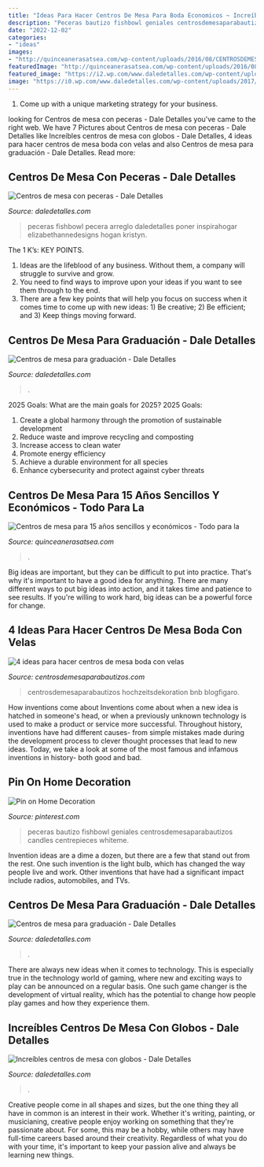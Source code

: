 ```yaml
---
title: "Ideas Para Hacer Centros De Mesa Para Boda Economicos ~ Increíbles Centros De Mesa Con Globos"
description: "Peceras bautizo fishbowl geniales centrosdemesaparabautizos candles centrepieces whiteme"
date: "2022-12-02"
categories:
- "ideas"
images:
- "http://quinceanerasatsea.com/wp-content/uploads/2016/08/CENTROSDEMESAPARA15AÑOSSENCILLOS_98-336x500.jpg"
featuredImage: "http://quinceanerasatsea.com/wp-content/uploads/2016/08/CENTROSDEMESAPARA15AÑOSSENCILLOS_98-336x500.jpg"
featured_image: "https://i2.wp.com/www.daledetalles.com/wp-content/uploads/2016/08/centro-de-mesa-con-globos-1.jpg"
image: "https://i0.wp.com/www.daledetalles.com/wp-content/uploads/2017/06/graduacion-centros-de-mesa5.jpg"
---
```



1. Come up with a unique marketing strategy for your business.

	

		
looking for Centros de mesa con peceras - Dale Detalles you've came to the right web. We have 7 Pictures about Centros de mesa con peceras - Dale Detalles like Increíbles centros de mesa con globos - Dale Detalles, 4 ideas para hacer centros de mesa boda con velas and also Centros de mesa para graduación - Dale Detalles. Read more:
		
    
## Centros De Mesa Con Peceras - Dale Detalles

<img loading=lazy src="https://i0.wp.com/www.daledetalles.com/wp-content/uploads/2016/04/centro-de-mesa-con-peceras2.jpg" onerror="this.onerror=null;this.src='https://tse1.mm.bing.net/th?id=OIP.9gbMlgn8FJHTuUknWiM2mgHaLH&amp;pid=15.1';" alt="Centros de mesa con peceras - Dale Detalles">

_Source: daledetalles.com_

>peceras fishbowl pecera arreglo daledetalles poner inspirahogar elizabethannedesigns hogan kristyn. 

	

The 1 K’s: KEY POINTS.
1. Ideas are the lifeblood of any business. Without them, a company will struggle to survive and grow.
2. You need to find ways to improve upon your ideas if you want to see them through to the end.
3. There are a few key points that will help you focus on success when it comes time to come up with new ideas: 1) Be creative; 2) Be efficient; and 3) Keep things moving forward.

    
## Centros De Mesa Para Graduación - Dale Detalles

<img loading=lazy src="https://i0.wp.com/www.daledetalles.com/wp-content/uploads/2017/06/graduacion-centros-de-mesa5.jpg" onerror="this.onerror=null;this.src='https://tse2.mm.bing.net/th?id=OIP._3JXWL8J32cTrMDmFqijewHaJ4&amp;pid=15.1';" alt="Centros de mesa para graduación - Dale Detalles">

_Source: daledetalles.com_

>. 

	

2025 Goals: What are the main goals for 2025?
2025 Goals: 
1. Create a global harmony through the promotion of sustainable development 
2. Reduce waste and improve recycling and composting 
3. Increase access to clean water 
4. Promote energy efficiency 
5. Achieve a durable environment for all species 
6. Enhance cybersecurity and protect against cyber threats 

    
## Centros De Mesa Para 15 Años Sencillos Y Económicos - Todo Para La

<img loading=lazy src="http://quinceanerasatsea.com/wp-content/uploads/2016/08/CENTROSDEMESAPARA15AÑOSSENCILLOS_98-336x500.jpg" onerror="this.onerror=null;this.src='https://tse1.mm.bing.net/th?id=OIP.rmZA__vj84EYifzUnLIWrgAAAA&amp;pid=15.1';" alt="Centros de mesa para 15 años sencillos y económicos - Todo para la">

_Source: quinceanerasatsea.com_

>. 

	

Big ideas are important, but they can be difficult to put into practice. That's why it's important to have a good idea for anything. There are many different ways to put big ideas into action, and it takes time and patience to see results. If you're willing to work hard, big ideas can be a powerful force for change.

    
## 4 Ideas Para Hacer Centros De Mesa Boda Con Velas

<img loading=lazy src="https://centrosdemesaparabautizos.com/wp-content/uploads/2019/11/centro-de-mesa-boda-con-velas-blancas.jpg" onerror="this.onerror=null;this.src='https://tse1.mm.bing.net/th?id=OIP._TuC6h8tr-cS8X-ecIUOowAAAA&amp;pid=15.1';" alt="4 ideas para hacer centros de mesa boda con velas">

_Source: centrosdemesaparabautizos.com_

>centrosdemesaparabautizos hochzeitsdekoration bnb blogfigaro. 

	

How inventions come about
Inventions come about when a new idea is hatched in someone's head, or when a previously unknown technology is used to make a product or service more successful. Throughout history, inventions have had different causes- from simple mistakes made during the development process to clever thought processes that lead to new ideas. Today, we take a look at some of the most famous and infamous inventions in history- both good and bad.

    
## Pin On Home Decoration

<img loading=lazy src="https://i.pinimg.com/736x/f7/64/e6/f764e6195c36bd00ee39087c60b1c6e6.jpg" onerror="this.onerror=null;this.src='https://tse4.mm.bing.net/th?id=OIP.AegoAc5dVKN1Fiw56TNdfQAAAA&amp;pid=15.1';" alt="Pin on Home Decoration">

_Source: pinterest.com_

>peceras bautizo fishbowl geniales centrosdemesaparabautizos candles centrepieces whiteme. 

	

Invention ideas are a dime a dozen, but there are a few that stand out from the rest. One such invention is the light bulb, which has changed the way people live and work. Other inventions that have had a significant impact include radios, automobiles, and TVs.

    
## Centros De Mesa Para Graduación - Dale Detalles

<img loading=lazy src="https://i0.wp.com/www.daledetalles.com/wp-content/uploads/2017/06/graduacion-centros-de-mesa18.jpg?resize=640%2C853" onerror="this.onerror=null;this.src='https://tse3.mm.bing.net/th?id=OIP.mtRr9JtX31A5Tn_XEyzxOgHaJ3&amp;pid=15.1';" alt="Centros de mesa para graduación - Dale Detalles">

_Source: daledetalles.com_

>. 

	

There are always new ideas when it comes to technology. This is especially true in the technology world of gaming, where new and exciting ways to play can be announced on a regular basis. One such game changer is the development of virtual reality, which has the potential to change how people play games and how they experience them.

    
## Increíbles Centros De Mesa Con Globos - Dale Detalles

<img loading=lazy src="https://i2.wp.com/www.daledetalles.com/wp-content/uploads/2016/08/centro-de-mesa-con-globos-1.jpg" onerror="this.onerror=null;this.src='https://tse3.mm.bing.net/th?id=OIP.HDh9zY5MarX9eMcjgOY9oAHaLH&amp;pid=15.1';" alt="Increíbles centros de mesa con globos - Dale Detalles">

_Source: daledetalles.com_

>. 

	

Creative people come in all shapes and sizes, but the one thing they all have in common is an interest in their work. Whether it's writing, painting, or musicianing, creative people enjoy working on something that they're passionate about. For some, this may be a hobby, while others may have full-time careers based around their creativity. Regardless of what you do with your time, it's important to keep your passion alive and always be learning new things.

